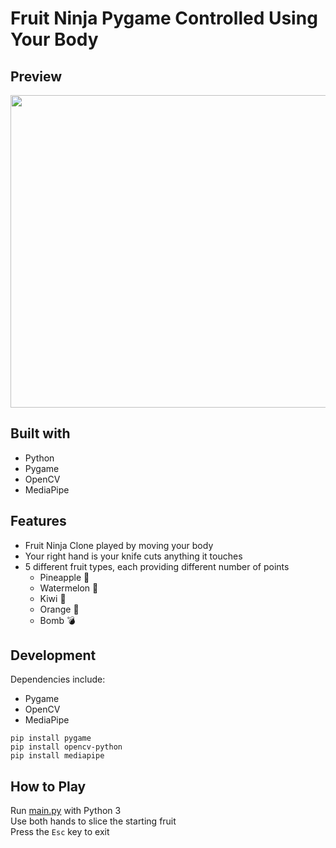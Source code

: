 # Fruit Ninja Pygame Controlled Using Your Body

## Preview
<img src="https://github.com/ngoytom/fruit-ninja/blob/main/assets/fruit ninja demo.gif" width="900" height="500">

## Built with
- Python
- Pygame
- OpenCV
- MediaPipe

## Features
- Fruit Ninja Clone played by moving your body
- Your right hand is your knife cuts anything it touches
- 5 different fruit types, each providing different number of points
  - Pineapple 🍍
  -   Watermelon 🍉
  -   Kiwi 🥝
  -   Orange 🍊
  -   Bomb 💣

## Development
Dependencies include:
- Pygame
- OpenCV
- MediaPipe
```
pip install pygame
pip install opencv-python
pip install mediapipe
```

## How to Play
Run [main.py](main.py) with Python 3  
Use both hands to slice the starting fruit  
Press the `Esc` key to exit  
